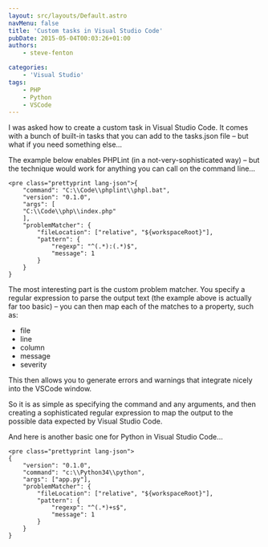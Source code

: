 ```yaml
---
layout: src/layouts/Default.astro
navMenu: false
title: 'Custom tasks in Visual Studio Code'
pubDate: 2015-05-04T00:03:26+01:00
authors:
    - steve-fenton

categories:
    - 'Visual Studio'
tags:
    - PHP
    - Python
    - VSCode
---
```


I was asked how to create a custom task in Visual Studio Code. It comes with a bunch of built-in tasks that you can add to the tasks.json file – but what if you need something else…

The example below enables PHPLint (in a not-very-sophisticated way) – but the technique would work for anything you can call on the command line…

```
<pre class="prettyprint lang-json">{
    "command": "C:\\Code\\phplint\\phpl.bat",
    "version": "0.1.0",
    "args": [
    "C:\\Code\\php\\index.php"
    ],
    "problemMatcher": {
        "fileLocation": ["relative", "${workspaceRoot}"],
        "pattern": {
            "regexp": "^(.*):(.*)$",
            "message": 1
        }
    }
}
```
The most interesting part is the custom problem matcher. You specify a regular expression to parse the output text (the example above is actually far too basic) – you can then map each of the matches to a property, such as:

- file
- line
- column
- message
- severity

This then allows you to generate errors and warnings that integrate nicely into the VSCode window.

So it is as simple as specifying the command and any arguments, and then creating a sophisticated regular expression to map the output to the possible data expected by Visual Studio Code.

And here is another basic one for Python in Visual Studio Code…

```
<pre class="prettyprint lang-json">
{
    "version": "0.1.0",
    "command": "c:\\Python34\\python",
    "args": ["app.py"],
    "problemMatcher": {
        "fileLocation": ["relative", "${workspaceRoot}"],
        "pattern": {
            "regexp": "^(.*)+s$",
            "message": 1
        }
    }
}
```